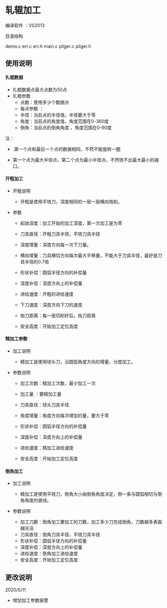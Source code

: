 # 轧辊加工

编译软件 ：VS2013



目录结构

demo.c
 err.c
 err.h
 main.c
 pilger.c
 pilger.h



## 使用说明

#### 扎棍数据

* 扎棍数据点最大点数为50点
* 扎棍参数
  * 点数：使用多少个数据点
  * 每点参数 ：  
  * 半径：当前点的半径值，半径要大于零
  * 角度：当前点的角度值，角度范围在0-360度
  * 倒角：当前点的倒角角度 ，角度范围在0-90度

注： 

* .第一个点和最后一个点的数据相同，不然不能旋转一圈

* 第一个点为最大半径点，第二个点为最小半径点，不然铣不出最大最小的接口。

  

#### 开粗加工

* 开粗说明

  * 开粗是使用平铣刀，深度相同的一层一层横向铣削。

* 参数

  * 起始深度：加工开始的加工深度，第一次加工是为零

  * 刀具直径：开粗刀具半径，平铣刀具半径
  * 深度增量：深度方向每一次下刀量。
  * 横向增量：刀具横切方向每次最大平移量，不能大于刀具半径，最好是刀具半径的0.7倍
  * 形状补偿：圆弧半径方向的补偿量
  * 深度补偿：深度方向上的补偿量
  * 进给速度：开粗的进给速度
  * 下刀速度：深度方向下刀的速度
  * 抬刀距离：每一层切削好后，抬刀距离
  * 安全高度：开始加工定位高度

#### 精加工参数

* 加工说明

  * 精加工是使用球头刀，沿圆弧角度方向的增量，分度加工。

* 参数说明

  * 加工次数：精加工次数，最少加工一次

  * 加工量 ：要精加工量

  * 刀具直径：球头刀具半径

  * 角度增量：角度方向每次增加的量，要大于零

  * 形状补偿：圆弧半径方向的补偿量

  * 深度补偿：深度方向上的补偿量

  * 进给速度：精加工进给速度

  * 安全高度：开始加工定位高度

    

####  倒角加工

* 加工说明
  * 精加工是使用平铣刀，倒角大小由倒角角度决定，倒一条与圆弧相切与倒角角度的直线。

* 参数说明
  * 加工刀数：倒角加工要加工的刀数，加工多少刀完成倒角，刀数越多表面越光洁
  * 刀具直径：倒角刀具半径，平铣刀具半径
  * 形状补偿：圆弧半径方向的补偿量
  * 深度补偿：深度方向上的补偿量
  * 进给速度：倒角加工进给速度
  * 安全高度：开始加工定位高度



## 更改说明

2020/5/11

* 增加加工参数报警